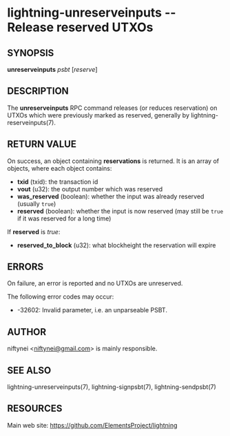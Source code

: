 lightning-unreserveinputs -- Release reserved UTXOs
===================================================

SYNOPSIS
--------

**unreserveinputs** *psbt* [*reserve*]

DESCRIPTION
-----------

The **unreserveinputs** RPC command releases (or reduces reservation)
on UTXOs which were previously marked as reserved, generally by
lightning-reserveinputs(7).

RETURN VALUE
------------

[comment]: # (GENERATE-FROM-SCHEMA-START)
On success, an object containing **reservations** is returned.  It is an array of objects, where each object contains:

- **txid** (txid): the transaction id
- **vout** (u32): the output number which was reserved
- **was\_reserved** (boolean): whether the input was already reserved (usually `true`)
- **reserved** (boolean): whether the input is now reserved (may still be `true` if it was reserved for a long time)

If **reserved** is *true*:

  - **reserved\_to\_block** (u32): what blockheight the reservation will expire

[comment]: # (GENERATE-FROM-SCHEMA-END)

ERRORS
------

On failure, an error is reported and no UTXOs are unreserved.

The following error codes may occur:

- -32602: Invalid parameter, i.e. an unparseable PSBT.

AUTHOR
------

niftynei <<niftynei@gmail.com>> is mainly responsible.

SEE ALSO
--------

lightning-unreserveinputs(7), lightning-signpsbt(7), lightning-sendpsbt(7)

RESOURCES
---------

Main web site: <https://github.com/ElementsProject/lightning>

[comment]: # ( SHA256STAMP:2957a85bf8b9d70f8e253d6646f31aa9c2f135c7a161fd52d0e86d933adc3c57)
